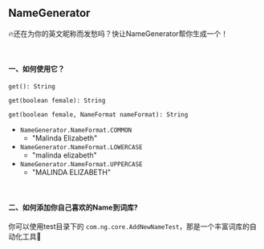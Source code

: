 ## NameGenerator

🔥还在为你的英文昵称而发愁吗？快让NameGenerator帮你生成一个！

<br/>



#### 一、如何使用它？

`get(): String`

`get(boolean female): String`

`get(boolean female, NameFormat nameFormat): String`

- `NameGenerator.NameFormat.COMMON` 
  - "Malinda Elizabeth"
- `NameGenerator.NameFormat.LOWERCASE` 
  - "malinda elizabeth"
- `NameGenerator.NameFormat.UPPERCASE` 
  - "MALINDA ELIZABETH"

<br>
  
#### 二、如何添加你自己喜欢的Name到词库?
你可以使用test目录下的 `com.ng.core.AddNewNameTest`，那是一个丰富词库的自动化工具🔧
